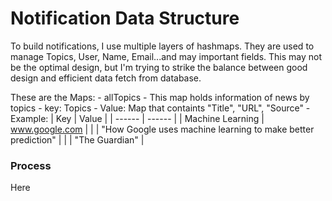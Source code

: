 # Notification Data Structure
To build notifications, I use multiple layers of hashmaps. They are used to manage Topics, User, Name, Email...and may important fields. This may not be the optimal design, but I'm trying to strike the balance between good design and efficient data fetch from database.

These are the Maps:
	 - allTopics
	 	- This map holds information of news by topics
	 	- key: Topics
	 	- Value: Map that containts "Title", "URL", "Source"
	 	- Example:
| Key | Value |
| ------ | ------ |
| Machine Learning | www.google.com |
|  | "How Google uses machine learning to make better prediction" |
|  | "The Guardian" |

### Process
Here 